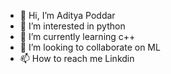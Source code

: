 - 👋 Hi, I’m Aditya Poddar
- 👀 I’m interested in python
- 🌱 I’m currently learning c++
- 💞️ I’m looking to collaborate on ML
- 📫 How to reach me Linkdin

<!---
Aditya-9700K/Aditya-9700K is a ✨ special ✨ repository because its `README.md` (this file) appears on your GitHub profile.
You can click the Preview link to take a look at your changes.
--->

